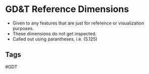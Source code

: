 # GD&T Reference Dimensions 

* Given to any features that are just for reference or visualization purposes.
* These dimensions do not get inspected.
* Called out using parantheses, i.e. (5.125)

## Tags
#GDT
